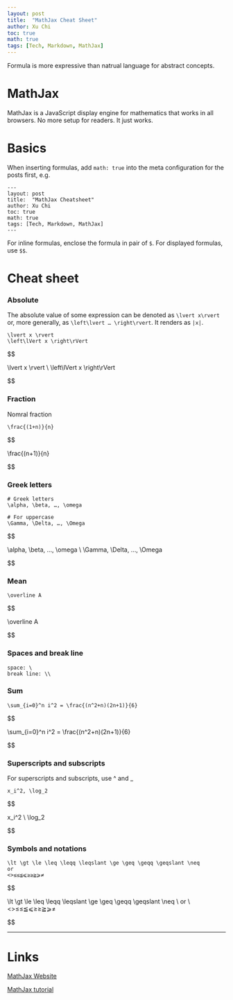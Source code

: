 ```yaml
---
layout: post
title:  "MathJax Cheat Sheet"
author: Xu Chi
toc: true
math: true
tags: [Tech, Markdown, MathJax]
---
```


Formula is more expressive than natrual language for abstract concepts.

# MathJax

MathJax is a JavaScript display engine for mathematics that works in all browsers.
No more setup for readers. It just works.

# Basics

When inserting formulas, add `math: true` into the meta configuration for the posts first, e.g.
```
---
layout: post
title:  "MathJax Cheatsheet"
author: Xu Chi
toc: true
math: true
tags: [Tech, Markdown, MathJax]
---
```

For inline formulas, enclose the formula in pair of `$`. For displayed formulas, use `$$`.


# Cheat sheet

### Absolute

The absolute value of some expression can be denoted as `\lvert x\rvert` or, more generally, as `\left\lvert … \right\rvert`. It renders as `|x|`.

```
\lvert x \rvert
\left\lVert x \right\rVert
```

$$

\lvert x \rvert
\\
\left\lVert x \right\rVert

$$

### Fraction

Nomral fraction

```
\frac{(1+n)}{n}
```

$$

\frac{(n+1)}{n}

$$

### Greek letters

```
# Greek letters
\alpha, \beta, …, \omega

# For uppercase
\Gamma, \Delta, …, \Omega
```

$$

\alpha, \beta, …, \omega
\\
\Gamma, \Delta, …, \Omega

$$


### Mean

```
\overline A
```

$$

\overline A

$$

### Spaces and break line

```
space: \
break line: \\
```


### Sum

```
\sum_{i=0}^n i^2 = \frac{(n^2+n)(2n+1)}{6}
```

$$

\sum_{i=0}^n i^2 = \frac{(n^2+n)(2n+1)}{6}

$$

### Superscripts and subscripts

For superscripts and subscripts, use ^ and _

```
x_i^2, \log_2
```

$$

x_i^2
\\
\log_2

$$


### Symbols and notations

```
\lt \gt \le \leq \leqq \leqslant \ge \geq \geqq \geqslant \neq 
or
<>≤≤≦⩽≥≥≧⩾≠
```

$$

\lt \gt \le \leq \leqq \leqslant \ge \geq \geqq \geqslant \neq
\\
or
\\
<>≤≤≦⩽≥≥≧⩾≠

$$

---

# Links

[MathJax Website](https://www.mathjax.org/)

[MathJax tutorial](https://math.meta.stackexchange.com/questions/5020/mathjax-basic-tutorial-and-quick-reference)
